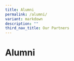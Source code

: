 ```yaml
---
title: Alumni
permalink: /alumni/
variant: markdown
description: ""
third_nav_title: Our Partners
---
```

# **Alumni**